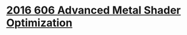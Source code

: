 
# [2016 606 Advanced Metal Shader Optimization](https://developer.apple.com/videos/play/wwdc2016/606)

